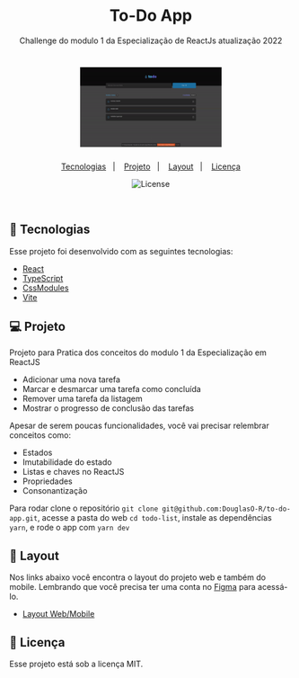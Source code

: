



<h1 align="center"> To-Do App </h1>

<p align="center">
    Challenge do modulo 1 da Especialização de ReactJs atualização 2022
</p>


<h1 align="center">
    <img alt="Habits" title="Habits" src=".github/Todo-list.gif" width="50%"/>
</h1>

<p align="center">
  <a href="#-tecnologias">Tecnologias</a>&nbsp;&nbsp;&nbsp;|&nbsp;&nbsp;&nbsp;
  <a href="#-projeto">Projeto</a>&nbsp;&nbsp;&nbsp;|&nbsp;&nbsp;&nbsp;
  <a href="#-layout">Layout</a>&nbsp;&nbsp;&nbsp;|&nbsp;&nbsp;&nbsp;
  <a href="#memo-licença">Licença</a>
</p>

<p align="center">
  <img alt="License" src="https://img.shields.io/static/v1?label=license&message=MIT&color=15C3D6&labelColor=000000">
</p>
<br>

## 🚀 Tecnologias

Esse projeto foi desenvolvido com as seguintes tecnologias:

- [React](https://reactjs.org)
- [TypeScript](https://www.typescriptlang.org/)
- [CssModules](https://github.com/css-modules/css-modules)
- [Vite](https://vitejs.dev/)


## 💻 Projeto
Projeto para Pratica dos conceitos do modulo 1 da Especialização em ReactJS

- Adicionar uma nova tarefa
- Marcar e desmarcar uma tarefa como concluída
- Remover uma tarefa da listagem
- Mostrar o progresso de conclusão das tarefas

Apesar de serem poucas funcionalidades, você vai precisar relembrar conceitos como:

- Estados
- Imutabilidade do estado
- Listas e chaves no ReactJS
- Propriedades
- Consonantização

Para rodar clone o repositório  `git clone git@github.com:DouglasO-R/to-do-app.git`, acesse a pasta do web `cd todo-list`, instale as dependências `yarn`, e rode o app com `yarn dev` 

## 🔖 Layout

Nos links abaixo você encontra o layout do projeto web e também do mobile. Lembrando que você precisa ter uma conta no [Figma](http://figma.com/) para acessá-lo.

- [Layout Web/Mobile](https://www.figma.com/file/NioO8FdYG3XpiQ018zSp8t/ToDo-List-(Copy))


## :memo: Licença

Esse projeto está sob a licença MIT.


